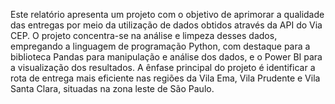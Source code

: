 Este relatório apresenta um projeto com o objetivo de aprimorar a qualidade das entregas por meio da utilização de dados obtidos através da API do Via CEP. O projeto concentra-se na análise e limpeza desses dados, empregando a linguagem de programação Python, com destaque para a biblioteca Pandas para manipulação e análise dos dados, e o Power BI para a visualização dos resultados. A ênfase principal do projeto é identificar a rota de entrega mais eficiente nas regiões da Vila Ema, Vila Prudente e Vila Santa Clara, situadas na zona leste de São Paulo.
